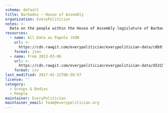 ```yaml
---
schema: default
title: Barbados — House of Assembly
organization: EveryPolitician
notes: >-
  Data on the people within the House of Assembly legislature of Barbados.
resources:
  - name: All Data as Popolo JSON
    url: >-
      https://cdn.rawgit.com/everypolitician/everypolitician-data/c8b91f0d2aa5550c1d94688428f757419ae7f05f/data/Barbados/House_of_Assembly/ep-popolo-v1.0.json
    format: json
  - name: From 2013-03-06
    url: >-
      https://cdn.rawgit.com/everypolitician/everypolitician-data/d53151abe2662163d0acf78af545af2d197bd4e3/data/Barbados/House_of_Assembly/term-2013.csv
    format: csv
last_modified: 2017-01-22T06:50:57
license: ''
category:
  - Groups & Bodies
  - People
maintainer: EveryPolitician
maintainer_email: team@everypolitician.org
---
```

